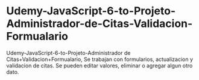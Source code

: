 # Udemy-JavaScript-6-to-Projeto-Administrador-de-Citas-Validacion-Formualario
Udemy-JavaScript-6-to-Projeto-Administrador de Citas+Validacion+Formualario, Se trabajan con formularios, actualizacion y validacion de citas. Se pueden editar valores, eliminar o agregar algun otro dato. 
